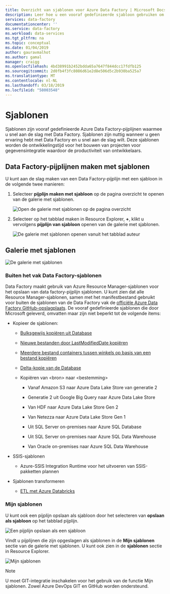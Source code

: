 ```yaml
---
title: Overzicht van sjablonen voor Azure Data Factory | Microsoft Docs
description: Leer hoe u een vooraf gedefinieerde sjabloon gebruiken om te snel aan de slag met Azure Data Factory.
services: data-factory
documentationcenter: ''
ms.service: data-factory
ms.workload: data-services
ms.tgt_pltfrm: na
ms.topic: conceptual
ms.date: 01/04/2019
author: gauravmalhot
ms.author: gamal
manager: craigg
ms.openlocfilehash: 4bd38991b2452bdda65a7647f844dcc17fdfb125
ms.sourcegitcommit: 2d0fb4f3fc8086d61e2d8e506d5c2b930ba525a7
ms.translationtype: MT
ms.contentlocale: nl-NL
ms.lasthandoff: 03/18/2019
ms.locfileid: "58003548"
---
```

# <a name="templates"></a>Sjablonen

Sjablonen zijn vooraf gedefinieerde Azure Data Factory-pijplijnen waarmee u snel aan de slag met Data Factory. Sjablonen zijn nuttig wanneer u geen ervaring hebt met Data Factory en u snel aan de slag wilt. Deze sjablonen worden de ontwikkelingstijd voor het bouwen van projecten voor gegevensintegratie waardoor de productiviteit van ontwikkelaars.

## <a name="create-data-factory-pipelines-from-templates"></a>Data Factory-pijplijnen maken met sjablonen

U kunt aan de slag maken van een Data Factory-pijplijn met een sjabloon in de volgende twee manieren:

1.  Selecteer **pijplijn maken met sjabloon** op de pagina overzicht te openen van de galerie met sjablonen.

    ![Open de galerie met sjablonen op de pagina overzicht](media/solution-templates-introduction/templates-intro-image1.png)

1.  Selecteer op het tabblad maken in Resource Explorer, **+**, klikt u vervolgens **pijplijn van sjabloon** openen van de galerie met sjablonen.

    ![De galerie met sjablonen openen vanuit het tabblad auteur](media/solution-templates-introduction/templates-intro-image2.png)

## <a name="template-gallery"></a>Galerie met sjablonen

![De galerie met sjablonen](media/solution-templates-introduction/templates-intro-image3.png)

### <a name="out-of-the-box-data-factory-templates"></a>Buiten het vak Data Factory-sjablonen

Data Factory maakt gebruik van Azure Resource Manager-sjablonen voor het opslaan van data factory-pijplijn sjablonen. U kunt zien dat alle Resource Manager-sjablonen, samen met het manifestbestand gebruikt voor buiten de sjablonen van de Data Factory vak de [officiële Azure Data Factory GitHub-opslagplaats](https://github.com/Azure/Azure-DataFactory/tree/master/templates). De vooraf gedefinieerde sjablonen die door Microsoft geleverd, omvatten maar zijn niet beperkt tot de volgende items:

-   Kopieer de sjablonen:

    -   [Bulksgewijs kopiëren uit Database](solution-template-bulk-copy-with-control-table.md)
    
    -   [Nieuwe bestanden door LastModifiedDate kopiëren](solution-template-copy-new-files-lastmodifieddate.md)

    -   [Meerdere bestand containers tussen winkels op basis van een bestand kopiëren](solution-template-copy-files-multiple-containers.md)

    -   [Delta-kopie van de Database](solution-template-delta-copy-with-control-table.md)

    -   Kopiëren van \<bron\> naar \<bestemming\>

        -   Vanaf Amazon S3 naar Azure Data Lake Store van generatie 2

        -   Generatie 2 uit Google Big Query naar Azure Data Lake Store

        -   Van HDF naar Azure Data Lake Store Gen 2

        -   Van Netezza naar Azure Data Lake Store Gen 1

        -   Uit SQL Server on-premises naar Azure SQL Database

        -   Uit SQL Server on-premises naar Azure SQL Data Warehouse

        -   Van Oracle on-premises naar Azure SQL Data Warehouse

-   SSIS-sjablonen

    -   Azure-SSIS Integration Runtime voor het uitvoeren van SSIS-pakketten plannen

-   Sjablonen transformeren

    -   [ETL met Azure Databricks](solution-template-databricks-notebook.md)

### <a name="my-templates"></a>Mijn sjablonen

U kunt ook een pijplijn opslaan als sjabloon door het selecteren van **opslaan als sjabloon** op het tabblad pijplijn.

![Een pijplijn opslaan als een sjabloon](media/solution-templates-introduction/templates-intro-image4.png)

Vindt u pijplijnen die zijn opgeslagen als sjablonen in de **Mijn sjablonen** sectie van de galerie met sjablonen. U kunt ook zien in de **sjablonen** sectie in Resource Explorer.

![Mijn sjablonen](media/solution-templates-introduction/templates-intro-image5.png)

> [!NOTE]
> U moet GIT-integratie inschakelen voor het gebruik van de functie Mijn sjablonen. Zowel Azure DevOps GIT en GitHub worden ondersteund.
